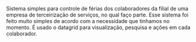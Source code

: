 Sistema simples para controle de férias dos colaboradores da filial de uma empresa de terceirização de serviços, no qual faço parte. Esse sistema foi feito muito simples de acordo com a necessidade que tinhamos no momento. É usado o datagrid para visualização, pesquisa e ações em cada colaborador.